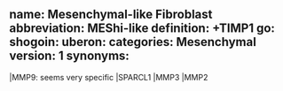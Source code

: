 name: Mesenchymal-like Fibroblast
abbreviation: MEShi-like
definition: +TIMP1
go: 
shogoin: 
uberon: 
categories: Mesenchymal
version: 1 
synonyms:
---

|MMP9: seems very specific
|SPARCL1 |MMP3 |MMP2 